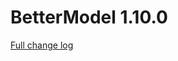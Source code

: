 # BetterModel 1.10.0

[Full change log](https://github.com/toxicity188/BetterModel/compare/1.9.3...1.10.0)